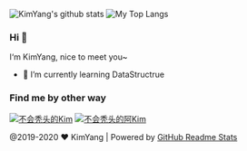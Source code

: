 ![KimYang's github stats](https://github-readme-stats.vercel.app/api?username=KimYangOfCat&hide=stars&show_icons=true&theme=cobalt&count_private=true)  ![My Top Langs](https://github-readme-stats.vercel.app/api/top-langs/?username=KimYangOfCat&layout=compact&hide=html)

### Hi  👋

I‘m KimYang, nice to meet you~

+   🌱 I’m currently learning DataStructrue

### Find me by other way

[![不会秃头的Kim](https://tva1.sinaimg.cn/large/007S8ZIlly1gh8a43pk4wj3022022745.jpg)](https://www.zhihu.com/people/kim_yang)  [![不会秃头的阿Kim](https://tva1.sinaimg.cn/large/007S8ZIlly1gh8a46yfafj3022022dfr.jpg)](https://me.csdn.net/weixin_43316691)

@2019-2020 ❤️ KimYang | Powered by [GitHub Readme Stats](https://github.com/anuraghazra/github-readme-stats)
<!--
**KimYangOfCat/KimYangOfCat** is a ✨ _special_ ✨ repository because its `README.md` (this file) appears on your GitHub profile.

Here are some ideas to get you started:

- 🔭 I’m currently working on ...
- 🌱 I’m currently learning ...
- 👯 I’m looking to collaborate on ...
- 🤔 I’m looking for help with ...
- 💬 Ask me about ...
- 📫 How to reach me: ...
- 😄 Pronouns: ...
- ⚡ Fun fact: ...
-->
